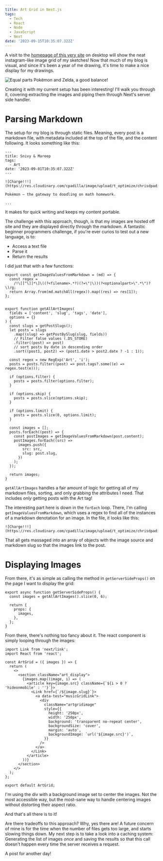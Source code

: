 ```yaml
---
title: Art Grid in Next.js
tags:
  - Tech
  - React
  - Node
  - JavaScript
  - Next
date: '2023-09-15T10:35:07.322Z'
---
```


A visit to the [homepage of this very site](/) on desktop will show the neat instagram-like image grid of my sketches! Now that much of my blog is visual, and since it's been a year of me drawing, it's time to make a nice display for my drawings.

![Equal parts Pokémon and Zelda, a good balance!](https://res.cloudinary.com/cpadilla/image/upload/v1694801728/chrisdpadilla/blog/imgs/artgrid_ofabdh.jpg)

Creating it with my current setup has been interesting! I'll walk you through it, covering extracting the images and piping them through Next's server side handler.

# Parsing Markdown

The setup for my blog is through static files. Meaning, every post is a markdown file, with metadata included at the top of the file, and the content following. It looks something like this:

```
---
title: Snivy & Mareep
tags:
  - Art
date: '2023-09-01T10:35:07.322Z'
---

![Charge!!!](https://res.cloudinary.com/cpadilla/image/upload/t_optimize/chrisdpadilla/blog/art/sniviiandmareep_cldzmr.jpg)

Pokémon — the gateway to doodling on math homework.

...

```
It makes for quick writing and keeps my content portable. 

The challenge with this approach, though, is that my images are hosted off site and they are displayed directly through the markdown. A fantastic beginner programmers challenge, if you're ever curios to test out a new language, is to: 

- Access a text file
- Parse it
- Return the results

I did just that with a few functions:

```
export const getImageValuesFromMarkdown = (md) => {
  const regex =
    /!\[[^\]]*\]\((?<filename>.*?)(?=\"|\))(?<optionalpart>\".*\")?\)/g;
  return Array.from(md.matchAll(regex)).map((res) => res[1]);
};


export function getAllArtImages(
  fields = ['content', 'slug', 'tags', 'date'],
  options = {}
) {
  const slugs = getPostSlugs();
  let posts = slugs
    .map((slug) => getPostBySlug(slug, fields))
    // Filter false values (.DS_STORE)
    .filter((post) => post)
    // sort posts by date in descending order
    .sort((post1, post2) => (post1.date > post2.date ? -1 : 1));

  const regex = new RegExp('Art', 'i');
  posts = posts.filter((post) => post.tags?.some((e) => regex.test(e)));

  if (options.filter) {
    posts = posts.filter(options.filter);
  }

  if (options.skip) {
    posts = posts.slice(options.skip);
  }

  if (options.limit) {
    posts = posts.slice(0, options.limit);
  }

  const images = [];
  posts.forEach((post) => {
    const postImages = getImageValuesFromMarkdown(post.content);
    postImages.forEach((src) =>
      images.push({
        src: src,
        slug: post.slug,
      })
    );
  });

  return images;
}
```

`getAllArtImages` handles a fair amount of logic for getting all of my markdown files, sorting, and only grabbing the attributes I need. That includes *only* getting posts with the Art tag!

The interesting part here is down in the `forEach` loop. There, I'm calling `getImageValuesFromMarkdown`, which uses a regex to find all of the instances of a markdown denotation for an image. In the file, it looks like this:

```
![Charge!!!](https://res.cloudinary.com/cpadilla/image/upload/t_optimize/chrisdpadilla/blog/art/sniviiandmareep_cldzmr.jpg)
```

That all gets massaged into an array of objects with the image source and markdown slug so that the images link to the post.

# Displaying Images

From there, it's as simple as calling the method in `getServerSideProps()` on the page I want to display the grid:


```
export async function getServerSideProps() {
  const images = getAllArtImages().slice(0, 6);

  return {
    props: {
      images,
    },
  };
}
```

From there, there's nothing too fancy about it. The react component is simply looping through the images:

```
import Link from 'next/link';
import React from 'react';

const ArtGrid = ({ images }) => {
  return (
    <>
      <section className="art_display">
        {images.map((image, i) => (
          <article key={image.src} className={`${i > 0 ? 'hideonmobile' : ''}`}>
            <Link href={`/${image.slug}`}>
              <a data-test="musicGridLink">
                <div
                  className="artgridimage"
                  style={{
                    height: '250px',
                    width: '250px',
                    background: 'transparent no-repeat center',
                    backgroundSize: 'cover',
                    margin: 'auto',
                    backgroundImage: `url('${image.src}')`,
                  }}
                />
              </a>
            </Link>
          </article>
        ))}
      </section>
    </>
  );
};

export default ArtGrid;

```

I'm using the div with a background image set to center the images. Not the most accessible way, but the most-sane way to handle centering images without distorting their aspect ratio.

And that's all there is to it! 

Are there tradeoffs to this approach? Why, yes there are! A future concern of mine is for the time when the number of files gets too large, and starts slowing things down. My next step is to take a look into a caching system: Generating the list of images *once* and saving the results so that this call doesn't happen every time the server receives a request.

A post for another day!